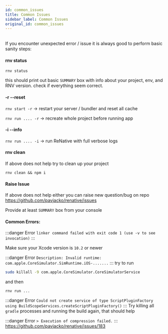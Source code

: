 ```yaml
---
id: common_issues
title: Common Issues
sidebar_label: Common Issues
original_id: common_issues
---
```


<!-- <img className="header-image" src="https://renative.org/img/ic_issues.png" width="50" height="50" /> -->

<br />
If you encounter unexpected error / issue it is always good to perform basic sanity steps:

#### rnv status

`rnv status`

this should print out basic `SUMMARY` box with info about your project, env, and RNV version. check if everything seem correct.

#### -r --reset

`rnv start -r` -> restart your server / bundler and reset all cache

`rnv run .... -r` -> recreate whole project before running app

#### -i --info

`rnv run .... -i` -> run ReNative with full verbose logs

#### rnv clean

If above does not help try to clean up your project

`rnv clean && npm i`

#### Raise Issue

If above does not help either you can raise new question/bug on repo https://github.com/pavjacko/renative/issues

Provide at least `SUMMARY` box from your console

#### Common Errors:

:::danger Error
`linker command failed with exit code 1 (use -v to see invocation)`
:::

Make sure your Xcode version is `10.2` or newer


:::danger Error
`Description: Invalid runtime: com.apple.CoreSimulator.SimRuntime.iOS-.......`
:::
try to run

```bash
sudo killall -9 com.apple.CoreSimulator.CoreSimulatorService
```

and then

`rnv run ...`


:::danger Error
`Could not create service of type ScriptPluginFactory using BuildScopeServices.createScriptPluginFactory()`
:::
Try killing all `gradle` processes and running the build again, that should help


:::danger Error
`> Execution of compression failed.`
:::
https://github.com/pavjacko/renative/issues/183
